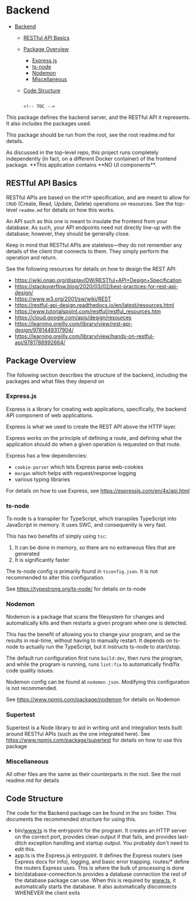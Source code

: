 # Backend

<!-- TOC -->

- [Backend](#backend)

    - [RESTful API Basics](#restful-api-basics)
    - [Package Overview](#package-overview)
        - [Express.js](#expressjs)
        - [ts-node](#ts-node)
        - [Nodemon](#nodemon)
        - [Miscellaneous](#miscellaneous)
    - [Code Structure](#code-structure)

                                                                                                                                                                                                <!-- TOC -->

This package defines the backend server, and the RESTful API it
represents. It also includes the packages used.

This package should be run from the root, see the root readme.md for details.

As discussed in the top-level repo, this project runs completely independently
(in fact, on a different Docker container) of the frontend package.
**This application contains **NO UI components\*\*.

## RESTful API Basics

RESTful APIs are based on the `HTTP` specification, and are
meant to allow for `CRUD` (Create, Read, Update, Delete) operations
on resources. See the top-level `readme.md` for details on how this
works.

An API such as this one is meant to insulate the frontend from your database.
As such, your API endpoints need not directly line-up with the database;
however, they should be generally close.

Keep in mind that RESTful APIs are stateless—they do not remember
any details of the client that connects to them. They simply perform the
operation and return.

See the following resources for details on how to design the REST API:

- https://wiki.onap.org/display/DW/RESTful+API+Design+Specification
- https://stackoverflow.blog/2020/03/02/best-practices-for-rest-api-design/
- https://www.w3.org/2001/sw/wiki/REST
- https://restful-api-design.readthedocs.io/en/latest/resources.html
- https://www.tutorialspoint.com/restful/restful_resources.htm
- https://cloud.google.com/apis/design/resources
- https://learning.oreilly.com/library/view/rest-api-design/9781449317904/
- https://learning.oreilly.com/library/view/hands-on-restful-api/9781788992664/

## Package Overview

The following section describes the structure of the backend, including the packages
and what files they depend on

### Express.js

Express is a library for creating web applications, specifically,
the backend API component of web applications.

Express is what we used to create the REST API above the HTTP layer.

Express works on the principle of defining a route, and defining what the application
should do when a given operation is requested on that route.

Express has a few dependencies:

- `cookie-parser` which lets Express parse web-cookies
- `morgan` which helps with request/response logging
- various typing libraries

For details on how to use Express, see https://expressjs.com/en/4x/api.html

### ts-node

Ts-node is a transpiler for TypeScript, which transpiles TypeScript into
JavaScript in memory. It uses SWC, and consequently is very fast.

This has two benefits of simply using `tsc`:

1. It can be done in memory, so there are no extraneous files that are
   generated
2. It is significantly faster

The ts-node config is primarily found in `tsconfig.json`. It is not recommended
to alter this configuration.

See https://typestrong.org/ts-node/ for details on ts-node

### Nodemon

Nodemon is a package that scans the filesystem for changes
and automatically kills and then restarts a given program when one is
detected.

This has the benefit of allowing you to change your program, and se
the results in real-time, without having to manually restart. It depends
on ts-node to actually run the TypeScript, but it instructs ts-node
to start/stop.

The default run configuration first runs `build:dev`, then runs the program,
and while the program is running, runs `lint:fix` to automatically find/fix
code quality issues.

Nodemon config can be found at `nodemon.json`. Modifying this configuration
is not recommended.

See https://www.npmjs.com/package/nodemon for details on Nodemon

### Supertest

Supertest is a Node library to aid in writing unit and integration
tests built around RESTful APIs (such as the one integrated here).
See https://www.npmjs.com/package/supertest for details on how to use this package

### Miscellaneous

All other files are the same as their counterparts in the root. See
the root readme.md for details

## Code Structure

The code for the Backend package can be found in the src folder. This
documents the recommended structure for using this.

- bin/www.ts is the entrypoint for the program. It creates an HTTP
  server on the correct port, provides clean output if that fails, and provides
  last-ditch exception handling and startup output. You probably don't need
  to edit this.
- app.ts is the Express.js entrypoint. It defines the Express routers
  (see Express docs for info), logging, and basic error trapping.
  routes/\* define the routers Express uses. This is where the bulk
  of processing is done
- bin/database-connection.ts provides a database connection the rest of the
  database package can use. When this is required by www.ts, it automatically starts
  the database. It also automatically disconnects WHENEVER the client exits
